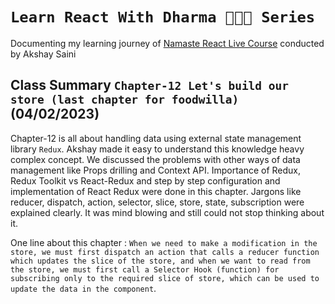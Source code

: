 # `Learn React With Dharma 👩🏻‍💻 Series`
   Documenting my learning journey of [Namaste React Live Course](https://learn.namastedev.com/) conducted by Akshay Saini

## Class Summary `Chapter-12 Let's build our store (last chapter for foodwilla)` (04/02/2023)
  Chapter-12 is all about handling data using external state management library `Redux`. Akshay made it easy to understand this knowledge heavy complex concept. We discussed the problems with other ways of data management like Props drilling and Context API. Importance of Redux, Redux Toolkit vs React-Redux and step by step configuration and implementation of React Redux were done in this chapter. Jargons like reducer, dispatch, action, selector, slice, store, state, subscription were explained clearly. It was mind blowing and still could not stop thinking about it.

One line about this chapter : `When we need to make a modification in the store, we must first dispatch an action that calls a reducer function which updates the slice of the store, and when we want to read from the store, we must first call a Selector Hook (function) for subscribing only to the required slice of store, which can be used to update the data in the component`.